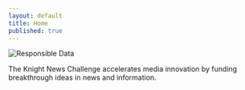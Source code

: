 ```yaml
---
layout: default
title: Home
published: true
---
```


![Responsible Data](http://d30e0k2qotp9aa.cloudfront.net/media/618/d57ef119-10b3-48ff-8794-b6a366c90e85.png)


The Knight News Challenge accelerates media innovation by funding breakthrough ideas in news and information.